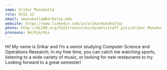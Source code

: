 ```yaml
---
name: Srikar Munukutla
role: UCS2 12
email: smunukutla@berkeley.edu
website: https://www.linkedin.com/in/srikarmunukutla/
photo: http://ds100.org/fa23/resources/assets/staff_pics/Srikar_Munukutla.jpg
pronouns: He/Him/His
---
```

Hi! My name is Srikar and I’m a senior studying Computer Science and Operations Research; in my free time, you can catch me watching sports, listening to a wide variety of music, or looking for new restaurants to try. Looking forward to a great semester!
